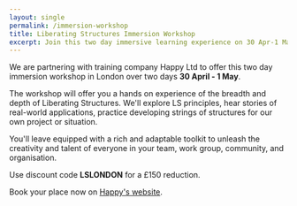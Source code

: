 ```yaml
---
layout: single
permalink: /immersion-workshop
title: Liberating Structures Immersion Workshop
excerpt: Join this two day immersive learning experience on 30 Apr-1 May
---
```


We are partnering with training company Happy Ltd to offer this two day
immersion workshop in London over two days **30 April - 1 May**.

The workshop will offer you a hands on experience of the breadth and depth of
Liberating Structures. We'll explore LS principles, hear stories of real-world
applications, practice developing strings of structures for our own project or
situation.

You'll leave equipped with a rich and adaptable toolkit to unleash the
creativity and talent of everyone in your team, work group, community, and
organisation.

Use discount code **LSLONDON** for a £150 reduction.

Book your place now on [Happy's website](https://www.happy.co.uk/course/happy-people/personal-development/liberating-structures/).

